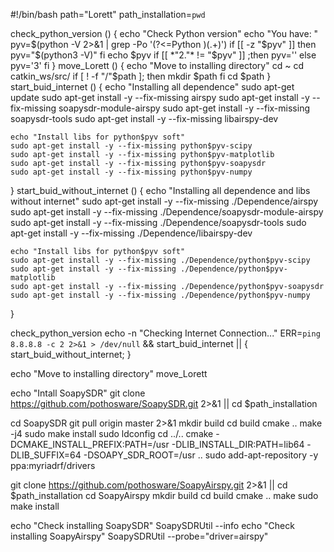 #!/bin/bash
path="Lorett"
path_installation=`pwd`

check_python_version () {
    echo "Check Python version"
    echo "You have: "
    pyv=$(python -V 2>&1 | grep -Po '(?<=Python )(.+)')
    if [[ -z "$pyv" ]]
    then
        pyv="$(python3 -V)" 
    fi
    echo $pyv
    if [[ *"2."* != "$pyv" ]] ;then
    pyv=''
    else
    pyv='3'
    fi
}
move_Lorett () {
    echo "Move to installing directory"
    cd ~
    cd catkin_ws/src/
    if [ ! -f  "/"$path ]; then
        mkdir $path
    fi
    cd $path
}
start_buid_internet () {
    echo "Installing all dependence"
    sudo apt-get update
    sudo apt-get install -y --fix-missing airspy
    sudo apt-get install -y --fix-missing soapysdr-module-airspy
    sudo apt-get install -y --fix-missing soapysdr-tools
    sudo apt-get install -y --fix-missing libairspy-dev
    
    echo "Install libs for python$pyv soft"
    sudo apt-get install -y --fix-missing python$pyv-scipy
    sudo apt-get install -y --fix-missing python$pyv-matplotlib
    sudo apt-get install -y --fix-missing python$pyv-soapysdr
    sudo apt-get install -y --fix-missing python$pyv-numpy
}
start_buid_without_internet () {
    echo "Installing all dependence and libs without internet"
    sudo apt-get install -y --fix-missing ./Dependence/airspy
    sudo apt-get install -y --fix-missing ./Dependence/soapysdr-module-airspy
    sudo apt-get install -y --fix-missing ./Dependence/soapysdr-tools
    sudo apt-get install -y --fix-missing ./Dependence/libairspy-dev 
    
    echo "Install libs for python$pyv soft"
    sudo apt-get install -y --fix-missing ./Dependence/python$pyv-scipy
    sudo apt-get install -y --fix-missing ./Dependence/python$pyv-matplotlib
    sudo apt-get install -y --fix-missing ./Dependence/python$pyv-soapysdr
    sudo apt-get install -y --fix-missing ./Dependence/python$pyv-numpy
}

check_python_version
echo -n "Checking Internet Connection..."
ERR=`ping 8.8.8.8 -c 2 2>&1 > /dev/null` && start_buid_internet || { start_buid_without_internet; }

echo "Move to installing directory"
move_Lorett

echo "Intall SoapySDR"
git clone https://github.com/pothosware/SoapySDR.git 2>&1 || cd $path_installation

cd SoapySDR
git pull origin master 2>&1
mkdir build
cd build
cmake ..
make -j4
sudo make install
sudo ldconfig
cd ../..
cmake -DCMAKE_INSTALL_PREFIX:PATH=/usr -DLIB_INSTALL_DIR:PATH=lib64 -DLIB_SUFFIX=64 -DSOAPY_SDR_ROOT=/usr ..
sudo add-apt-repository -y ppa:myriadrf/drivers

git clone https://github.com/pothosware/SoapyAirspy.git 2>&1 || cd $path_installation
cd SoapyAirspy
mkdir build
cd build
cmake ..
make
sudo make install

echo "Check installing SoapySDR"
SoapySDRUtil --info
echo "Check installing SoapyAirspy"
SoapySDRUtil --probe="driver=airspy"
